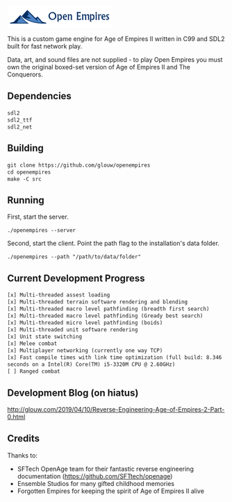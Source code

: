 ![](art/logo.png)

This is a custom game engine for Age of Empires II written in C99 and SDL2 built for fast network play.

Data, art, and sound files are not supplied - to play Open Empires you must own the original boxed-set version of Age of Empires II and The Conquerors.

## Dependencies

    sdl2
    sdl2_ttf
    sdl2_net

## Building

    git clone https://github.com/glouw/openempires
    cd openempires
    make -C src

## Running

First, start the server.

    ./openempires --server

Second, start the client. Point the path flag to the installation's data folder.

    ./openempires --path "/path/to/data/folder"

## Current Development Progress

    [x] Multi-threaded assest loading
    [x] Multi-threaded terrain software rendering and blending
    [x] Multi-threaded macro level pathfinding (breadth first search)
    [x] Multi-threaded macro level pathfinding (Gready best search)
    [x] Multi-threaded micro level pathfinding (boids)
    [x] Multi-threaded unit software rendering
    [x] Unit state switching
    [x] Melee combat
    [x] Multiplayer networking (currently one way TCP)
    [x] Fast compile times with link time optimization (full build: 8.346 seconds on a Intel(R) Core(TM) i5-3320M CPU @ 2.60GHz)
    [ ] Ranged combat

## Development Blog (on hiatus)

http://glouw.com/2019/04/10/Reverse-Engineering-Age-of-Empires-2-Part-0.html

## Credits

Thanks to:
* SFTech OpenAge team for their fantastic reverse engineering documentation (https://github.com/SFTtech/openage)
* Ensemble Studios for many gifted childhood memories
* Forgotten Empires for keeping the spirit of Age of Empires II alive

